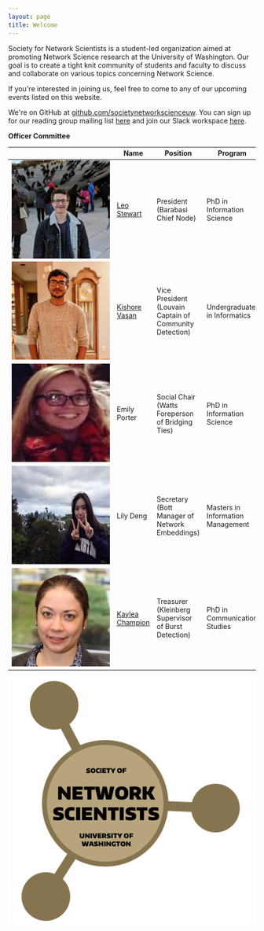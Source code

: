 ```yaml
---
layout: page
title: Welcome
---
```


Society for Network Scientists is a student-led organization aimed at promoting Network Science research at the University of Washington. Our goal is to create a tight knit community of students and faculty to discuss and collaborate on various topics concerning Network Science.

If you're interested in joining us, feel free to come to any of our upcoming events listed on this website.

We're on GitHub at [github.com/societynetworkscienceuw](https://github.com/societynetworkscienceuw).
You can sign up for our reading group mailing list [here](http://mailman11.u.washington.edu/mailman/listinfo/social_networks_reading_group) and join our Slack workspace [here](https://join.slack.com/t/uw-sns/signup).

**Officer Committee**

<!-- || Name | Position | Level of Study |
|------|------|---------|---------|
| <img src="./officers/leo.jpeg" width="200" height = "180">  | [Leo Stewart](https://leostewart.weebly.com/) | President (Barabasi Chief Node) | PhD in Information Science |
| <img src="./officers/kishore.jpg" width="200" height = "180"> | [Kishore Vasan](https://kishorevasan.me) | Vice President (Louvain Captain of Community Detection) | Undergraduate in Informatics|
| <img src="./officers/emily.jpg" width="200" height = "180">  | Emily Porter | Social Chair (Watts Foreperson of Bridging Ties) | PhD in Information Science
| <img src="./officers/lily.jpg" width="200" height = "180"> | Lily Deng | Secretary (Bott Manager of Network Embeddings) | Masters in Information Management |
| <img src="./officers/kaylea.jpeg" width="200" height = "180">  | [Kaylea Champion](http://www.kayleachampion.com) | Treasurer (Kleinberg Supervisor of Burst Detection) | PhD in Communication Studies | -->

|| Name | Position | Program |
|------|------|---------|---------|
| <div class="thumbnail"> <img src="./officers/leo.jpeg" class="portrait" alt="Image" /> </div> | [Leo Stewart](https://leostewart.weebly.com/) | President (Barabasi Chief Node) | PhD in Information Science |
| <img src="./officers/kishore.jpg" width="200" height = "200"> | [Kishore Vasan](https://kishorevasan.me) | Vice President (Louvain Captain of Community Detection) | Undergraduate in Informatics|
| <img src="./officers/emily.jpg" width="200" height = "200">  | Emily Porter | Social Chair (Watts Foreperson of Bridging Ties) | PhD in Information Science
| <img src="./officers/lily.jpg" width="200" height = "200"> | Lily Deng | Secretary (Bott Manager of Network Embeddings) | Masters in Information Management |
| <img src="./officers/kaylea.jpeg" width="200" height = "200">  | [Kaylea Champion](http://www.kayleachampion.com) | Treasurer (Kleinberg Supervisor of Burst Detection) | PhD in Communication Studies |

<style>
.thumbnail {
  position: relative;
  width: 200px;
  height: 200px;
  overflow: hidden;
}
.thumbnail img {
  position: absolute;
  left: 50%;
  top: 50%;
  height: 100%;
  width: auto;
  -webkit-transform: translate(-50%,-50%);
      -ms-transform: translate(-50%,-50%);
          transform: translate(-50%,-50%);
}
.thumbnail img.portrait {
  width: 100%;
  height: auto;
}
</style>

![](./assets/img/sns_logo.png)
